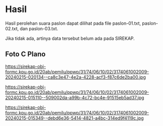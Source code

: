 # Hasil

Hasil perolehan suara paslon dapat dilihat pada file paslon-01.txt, paslon-02.txt, dan paslon-03.txt.

Jika tidak ada, artinya data tersebut belum ada pada SIREKAP.

## Foto C Plano

https://sirekap-obj-formc.kpu.go.id/20ab/pemilu/ppwp/31/74/06/10/02/3174061002009-20240215-020134--ca8c3e47-4e2a-4228-acf3-f87c6de2ba00.jpg

https://sirekap-obj-formc.kpu.go.id/20ab/pemilu/ppwp/31/74/06/10/02/3174061002009-20240215-015110--509002da-a99b-4c72-bc4e-91515eb5ad37.jpg

https://sirekap-obj-formc.kpu.go.id/20ab/pemilu/ppwp/31/74/06/10/02/3174061002009-20240215-015349--debd6e36-5414-4821-a4bc-314ed9f4119c.jpg
